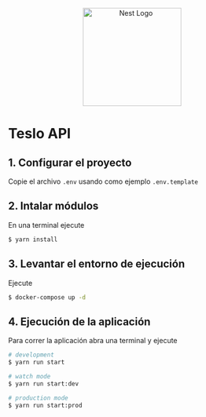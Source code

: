 <p align="center">
  <a href="http://nestjs.com/" target="blank"><img src="https://nestjs.com/img/logo-small.svg" width="200" alt="Nest Logo" /></a>
</p>

# Teslo API

## 1. Configurar el proyecto
Copie el archivo ```.env``` usando como ejemplo ```.env.template```

## 2. Intalar módulos
En una terminal ejecute
```bash
$ yarn install
```

## 3. Levantar el entorno de ejecución
Ejecute
```bash
$ docker-compose up -d
```

## 4. Ejecución de la aplicación
Para correr la aplicación abra una terminal y ejecute

```bash
# development
$ yarn run start

# watch mode
$ yarn run start:dev

# production mode
$ yarn run start:prod
```


